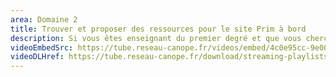 ```yaml
---
area: Domaine 2
title: Trouver et proposer des ressources pour le site Prim à bord
description: Si vous êtes enseignant du premier degré et que vous cherchez souvent des ressources pédagogiques sur internet, le site Prim à bord et cette vidéo explicative sont fait pour vous !
videoEmbedSrc: https://tube.reseau-canope.fr/videos/embed/4c0e95cc-9e00-4193-af2f-7f7f341eceee
videoDLHref: https://tube.reseau-canope.fr/download/streaming-playlists/hls/videos/4c0e95cc-9e00-4193-af2f-7f7f341eceee-1080-fragmented.mp4
---
```

